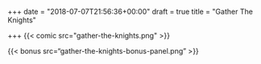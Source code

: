 +++
date = "2018-07-07T21:56:36+00:00"
draft = true
title = "Gather The Knights"

+++
{{< comic src="gather-the-knights.png" >}}

{{< bonus src=“gather-the-knights-bonus-panel.png” >}}